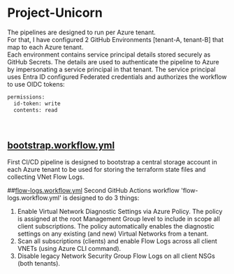 # Project-Unicorn

The pipelines are designed to run per Azure tenant. <br>
For that, I have configured 2 GitHub Environments [tenant-A, tenant-B] that map to each Azure tenant.<br>
Each environment contains service principal details stored securely as GitHub Secrets. The details are used to authenticate the pipeline to Azure by impersonating a service principal in that tenant.
The service principal uses Entra ID configured Federated credentials and authorizes the workflow to use OIDC tokens:

```bash
permissions:
  id-token: write
  contents: read
```
<br>

## [bootstrap.workflow.yml](.github/workflows/bootstrap.workflow.yml)
First CI/CD pipeline is designed to bootstrap a central storage account in each Azure tenant to be used for storing the terraform state files and collecting VNet Flow Logs.



##[flow-logs.workflow.yml](.github/workflows/flow-logs.workflow.yml)
Second GitHub Actions workflow 'flow-logs.workflow.yml' is designed to do 3 things:
1. Enable Virtual Network Diagnostic Settings via Azure Policy. The policy is assigned at the root Management Group level to include in scope all client subscriptions. The policy automatically enables the diagnostic settings on any existing (and new) Virtual Networks from a tenant.
2. Scan all subscriptions (clients) and enable Flow Logs across all client VNETs (using Azure CLI command).
3. Disable legacy Network Security Group Flow Logs on all client NSGs (both tenants).
